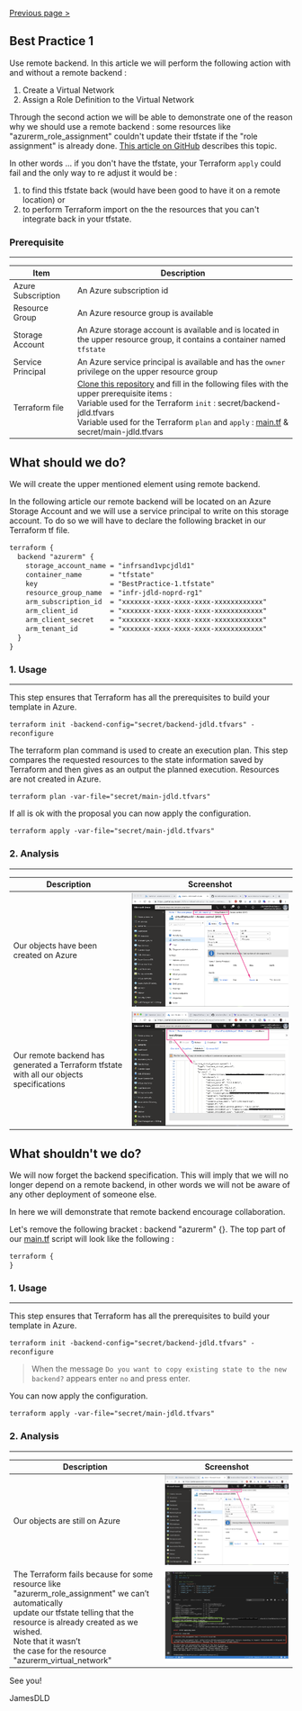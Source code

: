 [Previous page >](../)

Best Practice 1
------------
Use remote backend.
In this article we will perform the following action with and without a remote backend : 
1. Create a Virtual Network
2. Assign a Role Definition to the Virtual Network

Through the second action we will be able to demonstrate one of the reason why we should use a remote backend : some resources like "azurerm_role_assignment" couldn't update their tfstate if the "role assignment" is already done. [This article on GitHub](https://github.com/terraform-providers/terraform-provider-azurerm/issues/1857) describes this topic.

In other words ... if you don't have the tfstate, your Terraform `apply` could fail and the only way to re adjust it would be : 
1. to find this tfstate back (would have been good to have it on a remote location) or 
2. to perform Terraform import on the the resources that you can't integrate back in your tfstate.


### Prerequisite
-----

| Item | Description |
| ------------- | ------------- |
| Azure Subscription | An Azure subscription id |
| Resource Group | An Azure resource group is available |
| Storage Account | An Azure storage account is available and is located in the upper resource group, it contains a container named `tfstate` |
| Service Principal | An Azure service principal is available and has the `owner` privilege on the upper resource group |
| Terraform file | [Clone this repository](https://github.com/JamesDLD/terraform/tree/master/Best-Practice/BestPractice-1) and fill in the following files with the upper prerequisite items : <br> Variable used for the Terraform `init` : secret/backend-jdld.tfvars <br> Variable used for the Terraform `plan` and `apply` : [main.tf](main.tf) & secret/main-jdld.tfvars |


What should we do?
------------
We will create the upper mentioned element using remote backend.

In the following article our remote backend will be located on an Azure Storage Account and we will use a service principal to write on this storage account.
To do so we will have to declare the following bracket in our Terraform tf file.
```hcl
terraform {
  backend "azurerm" {
    storage_account_name = "infrsand1vpcjdld1"
    container_name       = "tfstate"
    key                  = "BestPractice-1.tfstate"
    resource_group_name  = "infr-jdld-noprd-rg1"
    arm_subscription_id  = "xxxxxxx-xxxx-xxxx-xxxx-xxxxxxxxxxxx"
    arm_client_id        = "xxxxxxx-xxxx-xxxx-xxxx-xxxxxxxxxxxx"
    arm_client_secret    = "xxxxxxx-xxxx-xxxx-xxxx-xxxxxxxxxxxx"
    arm_tenant_id        = "xxxxxxx-xxxx-xxxx-xxxx-xxxxxxxxxxxx"
  }
}
```



### 1. Usage
-----

This step ensures that Terraform has all the prerequisites to build your template in Azure.
```hcl
terraform init -backend-config="secret/backend-jdld.tfvars" -reconfigure
```

The terraform plan command is used to create an execution plan.
This step compares the requested resources to the state information saved by Terraform and then gives as an output the planned execution. Resources are not created in Azure.
```hcl
terraform plan -var-file="secret/main-jdld.tfvars"
```

If all is ok with the proposal you can now apply the configuration.
```hcl
terraform apply -var-file="secret/main-jdld.tfvars"
```

### 2. Analysis
-----

| Description | Screenshot |
| ------------- | ------------- |
| Our objects have been created on Azure | ![done](image/done.png) |
| Our remote backend has generated a Terraform tfstate with all our objects specifications | ![tfstate](image/tfstate.png) |


What shouldn't we do?
------------
We will now forget the backend specification. 
This will imply that we will no longer depend on a remote backend, in other words we will not be aware of any other deployment of someone else.

In here we will demonstrate that remote backend encourage collaboration.

Let's remove the following bracket : backend "azurerm" {}.
The top part of our [main.tf](main.tf) script will look like the following : 
```hcl
terraform {
}
```

### 1. Usage
-----

This step ensures that Terraform has all the prerequisites to build your template in Azure.
```hcl
terraform init -backend-config="secret/backend-jdld.tfvars" -reconfigure
```
> When the message `Do you want to copy existing state to the new backend?` appears enter `no` and press enter.

You can now apply the configuration.
```hcl
terraform apply -var-file="secret/main-jdld.tfvars"
```

### 2. Analysis
-----

| Description | Screenshot |
| ------------- | ------------- |
| Our objects are still on Azure  | ![done](image/done.png) |
| The Terraform fails because for some resource like "azurerm_role_assignment" we can’t automatically <br> update our tfstate telling that the resource is already created as we wished. <br> Note that it wasn’t <br> the case for the resource "azurerm_virtual_network" | ![tfstate](image/error.png) |



See you!

JamesDLD